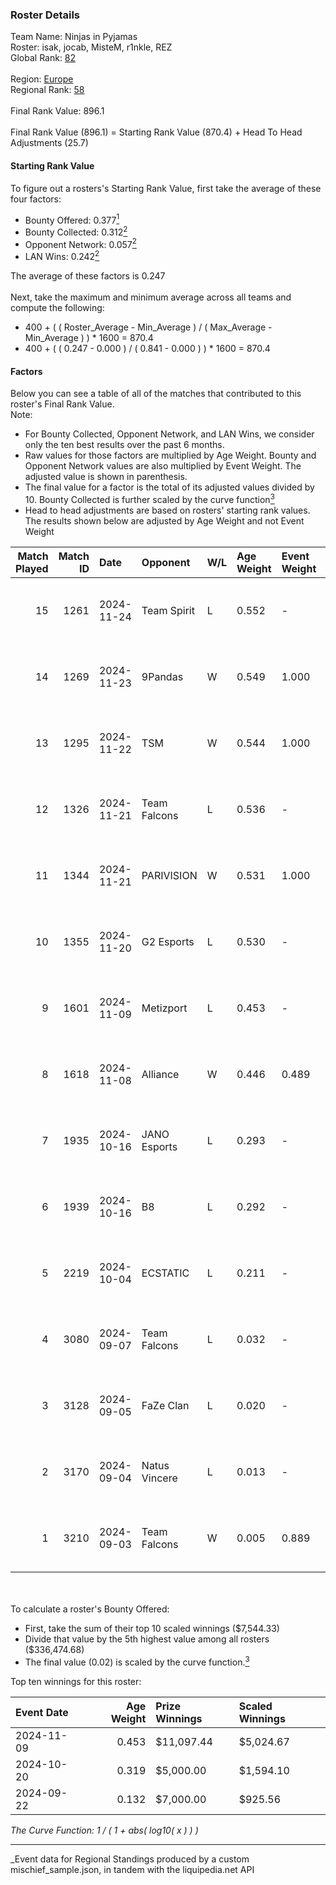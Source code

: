 ### Roster Details<br />
Team Name: Ninjas in Pyjamas<br />
Roster: isak, jocab, MisteM, r1nkle, REZ<br />
Global Rank: [82](../../standings_global_2025_03_01.md)<br />
<br />
Region: [Europe]( ../../standings_europe_2025_03_01.md)<br />
Regional Rank: [58]( ../../standings_europe_2025_03_01.md)<br />
<br />
Final Rank Value:  896.1<br />
<br />
Final Rank Value (896.1) = Starting Rank Value (870.4) + Head To Head Adjustments (25.7)<br />

#### Starting Rank Value<br />
To figure out a rosters's Starting Rank Value, first take the average of these four factors:<br />
- Bounty Offered: 0.377[<sup>1</sup>](#table2)
- Bounty Collected: 0.312[<sup>2</sup>](#table1)
- Opponent Network: 0.057[<sup>2</sup>](#table1)
- LAN Wins: 0.242[<sup>2</sup>](#table1)

The average of these factors is 0.247<br />
<br />
Next, take the maximum and minimum average across all teams and compute the following:<br />
- 400 + ( ( Roster_Average - Min_Average ) / ( Max_Average - Min_Average ) ) * 1600 = 870.4
- 400 + ( ( 0.247 - 0.000 ) / ( 0.841 - 0.000 ) ) * 1600 = 870.4


#### Factors<br />
Below you can see a table of all of the matches that contributed to this roster's Final Rank Value.<br />
Note:<br />

- For Bounty Collected, Opponent Network, and LAN Wins, we consider only the ten best results over the past 6 months.
- Raw values for those factors are multiplied by Age Weight. Bounty and Opponent Network values are also multiplied by Event Weight. The adjusted value is shown in parenthesis.
- The final value for a factor is the total of its adjusted values divided by 10. Bounty Collected is further scaled by the curve function[<sup>3</sup>](#curveFunction)
- Head to head adjustments are based on rosters' starting rank values. The results shown below are adjusted by Age Weight and not Event Weight
<span id="table1"></span><br />


| Match Played | Match ID | Date       | Opponent      | W/L | Age Weight | Event Weight | Bounty Collected | Opponent Network | LAN Wins  | H2H Adj. | Roster                           |
| -: | -: | :- | :- | :- | :- | :- | :- | :- | :- | -: | :- |
|           15 |     1261 | 2024-11-24 | Team Spirit   | L   | 0.552      | -            | -                | -                | -         |    -0.04 | isak, jocab, MisteM, r1nkle, REZ |
|           14 |     1269 | 2024-11-23 | 9Pandas       | W   | 0.549      | 1.000        | 0.084 (0.046)    | 0.560 (0.307)    | 1 (0.549) |    14.23 | isak, jocab, MisteM, r1nkle, REZ |
|           13 |     1295 | 2024-11-22 | TSM           | W   | 0.544      | 1.000        | 0.009 (0.005)    | 0.167 (0.091)    | 1 (0.544) |     6.01 | isak, jocab, MisteM, r1nkle, REZ |
|           12 |     1326 | 2024-11-21 | Team Falcons  | L   | 0.536      | -            | -                | -                | -         |    -0.06 | isak, jocab, MisteM, r1nkle, REZ |
|           11 |     1344 | 2024-11-21 | PARIVISION    | W   | 0.531      | 1.000        | 0.006 (0.003)    | 0.077 (0.041)    | 1 (0.531) |     5.70 | isak, jocab, MisteM, r1nkle, REZ |
|           10 |     1355 | 2024-11-20 | G2 Esports    | L   | 0.530      | -            | -                | -                | -         |    -0.07 | isak, jocab, MisteM, r1nkle, REZ |
|            9 |     1601 | 2024-11-09 | Metizport     | L   | 0.453      | -            | -                | -                | -         |    -2.34 | isak, jocab, MisteM, r1nkle, REZ |
|            8 |     1618 | 2024-11-08 | Alliance      | W   | 0.446      | 0.489        | 0.015 (0.003)    | 0.595 (0.130)    | 1 (0.446) |     9.81 | isak, jocab, MisteM, r1nkle, REZ |
|            7 |     1935 | 2024-10-16 | JANO Esports  | L   | 0.293      | -            | -                | -                | -         |    -4.71 | isak, jocab, MisteM, r1nkle, REZ |
|            6 |     1939 | 2024-10-16 | B8            | L   | 0.292      | -            | -                | -                | -         |    -1.02 | isak, jocab, MisteM, r1nkle, REZ |
|            5 |     2219 | 2024-10-04 | ECSTATIC      | L   | 0.211      | -            | -                | -                | -         |    -1.93 | isak, jocab, MisteM, r1nkle, REZ |
|            4 |     3080 | 2024-09-07 | Team Falcons  | L   | 0.032      | -            | -                | -                | -         |    -0.00 | alex, isak, maxster, r1nkle, REZ |
|            3 |     3128 | 2024-09-05 | FaZe Clan     | L   | 0.020      | -            | -                | -                | -         |    -0.00 | alex, isak, maxster, r1nkle, REZ |
|            2 |     3170 | 2024-09-04 | Natus Vincere | L   | 0.013      | -            | -                | -                | -         |    -0.00 | alex, isak, maxster, r1nkle, REZ |
|            1 |     3210 | 2024-09-03 | Team Falcons  | W   | 0.005      | 0.889        | 0.927 (0.005)    | 0.744 (0.004)    | 1 (0.005) |     0.17 | alex, isak, maxster, r1nkle, REZ |

<br />
<span id="table2"></span><br />
To calculate a roster's Bounty Offered:<br />

- First, take the sum of their top 10 scaled winnings ($7,544.33)
- Divide that value by the 5th highest value among all rosters ($336,474.68)
- The final value (0.02) is scaled by the curve function.[<sup>3</sup>](#curveFunction)

Top ten winnings for this roster:<br />

| Event Date | Age Weight | Prize Winnings | Scaled Winnings |
| :- | -: | :- | :- |
| 2024-11-09 |      0.453 | $11,097.44     | $5,024.67       |
| 2024-10-20 |      0.319 | $5,000.00      | $1,594.10       |
| 2024-09-22 |      0.132 | $7,000.00      | $925.56         |


<span id="curveFunction"></span>_The Curve Function: 1 / ( 1 + abs( log10( x ) ) )_<br />

---
_Event data for Regional Standings produced by a custom mischief_sample.json, in tandem with the liquipedia.net API<br />
